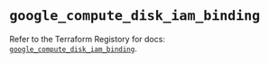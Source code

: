 # `google_compute_disk_iam_binding`

Refer to the Terraform Registory for docs: [`google_compute_disk_iam_binding`](https://registry.terraform.io/providers/hashicorp/google-beta/5.2.0/docs/resources/google_compute_disk_iam_binding).
